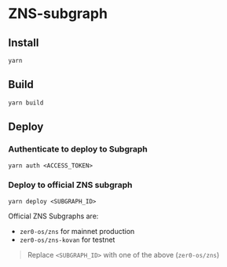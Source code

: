 # ZNS-subgraph

## Install

```
yarn
```

## Build

```
yarn build
```

## Deploy

### Authenticate to deploy to Subgraph

```
yarn auth <ACCESS_TOKEN>
```

### Deploy to official ZNS subgraph

```
yarn deploy <SUBGRAPH_ID>
```

Official ZNS Subgraphs are:

- `zer0-os/zns` for mainnet production
- `zer0-os/zns-kovan` for testnet

> Replace `<SUBGRAPH_ID>` with one of the above (`zer0-os/zns`)  
